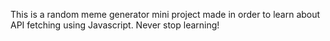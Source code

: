This is a random meme generator mini project made in order to learn about API fetching using Javascript.
Never stop learning! 

